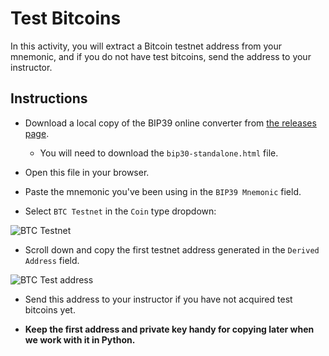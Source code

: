 # Test Bitcoins

In this activity, you will extract a Bitcoin testnet address from your mnemonic, and if you do not have test bitcoins,
send the address to your instructor.

## Instructions

* Download a local copy of the BIP39 online converter from [the releases page](https://github.com/iancoleman/bip39/releases).

  * You will need to download the `bip30-standalone.html` file.

* Open this file in your browser.

* Paste the mnemonic you've been using in the `BIP39 Mnemonic` field.

* Select `BTC Testnet` in the `Coin` type dropdown:

![BTC Testnet](Images/bip39-btc-testnet.png)

* Scroll down and copy the first testnet address generated in the `Derived Address` field.

![BTC Test address](Images/bip39-derived.png)

* Send this address to your instructor if you have not acquired test bitcoins yet.

* **Keep the first address and private key handy for copying later when we work with it in Python.**
